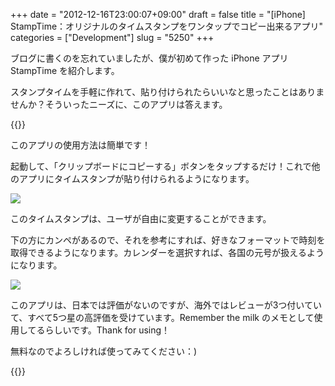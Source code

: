 +++
date = "2012-12-16T23:00:07+09:00"
draft = false
title = "[iPhone] StampTime：オリジナルのタイムスタンプをワンタップでコピー出来るアプリ"
categories = ["Development"]
slug = "5250"
+++

ブログに書くのを忘れていましたが、僕が初めて作った iPhone アプリ StampTime を紹介します。

スタンプタイムを手軽に作れて、貼り付けられたらいいなと思ったことはありませんか？そういったニーズに、このアプリは答えます。

{{<app id="452580423" title="StampTime 1.4.1（無料）" src="http://a61.phobos.apple.com/us/r1000/117/Purple/v4/a4/a8/22/a4a8221d-6e00-1679-0497-e998f8690cc3/mzl.nuziytyw.100x100-75.png">}}

このアプリの使用方法は簡単です！

起動して、「クリップボードにコピーする」ボタンをタップするだけ！これで他のアプリにタイムスタンプが貼り付けられるようになります。

![](/images/2012/12/5250_1.png)

このタイムスタンプは、ユーザが自由に変更することができます。

下の方にカンペがあるので、それを参考にすれば、好きなフォーマットで時刻を取得できるようになります。カレンダーを選択すれば、各国の元号が扱えるようになります。

![](/images/2012/12/5250_2.png)

このアプリは、日本では評価がないのですが、海外ではレビューが3つ付いていて、すべて5つ星の高評価を受けています。Remember the milk のメモとして使用してるらしいです。Thank for using！

無料なのでよろしければ使ってみてください：)

{{<app id="452580423" title="StampTime 1.4.1（無料）" src="http://a61.phobos.apple.com/us/r1000/117/Purple/v4/a4/a8/22/a4a8221d-6e00-1679-0497-e998f8690cc3/mzl.nuziytyw.100x100-75.png">}}
